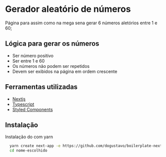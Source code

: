 
# Gerador aleatório de números

Página para assim como na mega sena gerar 6 números aletórios entre 1 e 60;

## Lógica para gerar os números

 - Ser número positivo 
 - Ser entre 1 e 60
 - Os números não podem ser repetidos
 - Devem ser exibidos na página em ordem crescente

## Ferramentas utilizadas

 - [Nextjs](https://nextjs.org/)
 - [Typescript](https://www.typescriptlang.org/)
 - [Styled Components](https://styled-components.com/)
  
## Instalação

Instalação do com yarn

```bash
  yarn create next-app -e https://github.com/dogustavo/boilerplate-nextjs
  cd nome-escolhido
```
    
